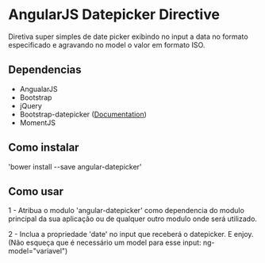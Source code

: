 # AngularJS Datepicker Directive

Diretiva super simples de date picker exibindo no input a data no formato especificado e agravando no model o valor em formato ISO.

## Dependencias

- AngualarJS
- Bootstrap
- jQuery
- Bootstrap-datepicker ([Documentation](https://bootstrap-datepicker.readthedocs.org/en/release/ "Bootstrap-datepicker"))
- MomentJS

## Como instalar

'bower install --save angular-datepicker'

## Como usar

1 - Atribua o modulo 'angular-datepicker' como dependencia do modulo principal da sua aplicação ou de qualquer outro modulo onde será utilizado. 

2 - Inclua a propriedade 'date' no input que receberá o datepicker. E enjoy. (Não esqueça que é necessário um model para esse input: ng-model="variavel")